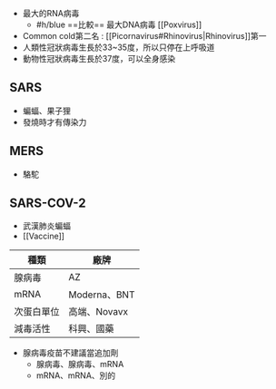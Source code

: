 - 最大的RNA病毒
	- #h/blue ==比較== 最大DNA病毒 [[Poxvirus]]
- Common cold第二名 : [[Picornavirus#Rhinovirus|Rhinovirus]]第一
- 人類性冠狀病毒生長於33~35度，所以只停在上呼吸道
- 動物性冠狀病毒生長於37度，可以全身感染
## SARS
- 蝙蝠、果子狸
- 發燒時才有傳染力
## MERS
- 駱駝
## SARS-COV-2
- 武漢肺炎蝙蝠
- [[Vaccine]]

| 種類       | 廠牌         |
|------------|--------------|
| 腺病毒     | AZ           |
| mRNA       | Moderna、BNT |
| 次蛋白單位 | 高端、Novavx |
| 減毒活性   | 科興、國藥   |
- 腺病毒疫苗不建議當追加劑
	- 腺病毒、腺病毒、mRNA
	- mRNA、mRNA、別的